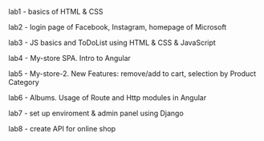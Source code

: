 lab1 - basics of HTML & CSS

lab2 -  login page of Facebook, Instagram, homepage of Microsoft

lab3 - JS basics and ToDoList using HTML & CSS & JavaScript

lab4 - My-store SPA. Intro to Angular

lab5 - My-store-2. New Features: remove/add to cart, selection by Product Category

lab6 - Albums. Usage of Route and Http modules in Angular

lab7 - set up enviroment &  admin panel using Django

lab8 - create API for online shop 
